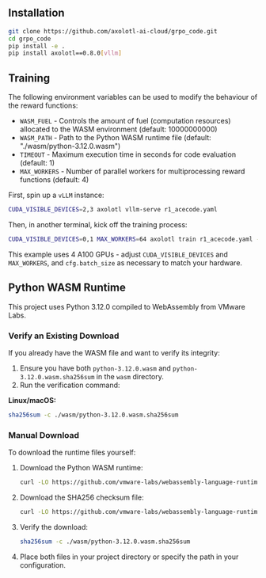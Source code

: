## Installation

```bash
git clone https://github.com/axolotl-ai-cloud/grpo_code.git
cd grpo_code
pip install -e .
pip install axolotl==0.8.0[vllm]
```

## Training

The following environment variables can be used to modify the behaviour of the reward functions:
- `WASM_FUEL` - Controls the amount of fuel (computation resources) allocated to the WASM environment (default: 10000000000)
- `WASM_PATH` - Path to the Python WASM runtime file (default: "./wasm/python-3.12.0.wasm")
- `TIMEOUT` - Maximum execution time in seconds for code evaluation (default: 1)
- `MAX_WORKERS` - Number of parallel workers for multiprocessing reward functions (default: 4)

First, spin up a `vLLM` instance:

```bash
CUDA_VISIBLE_DEVICES=2,3 axolotl vllm-serve r1_acecode.yaml
```

Then, in another terminal, kick off the training process:

```bash
CUDA_VISIBLE_DEVICES=0,1 MAX_WORKERS=64 axolotl train r1_acecode.yaml --num-processes 2
```

This example uses 4 A100 GPUs - adjust `CUDA_VISIBLE_DEVICES` and `MAX_WORKERS`, and `cfg.batch_size` as necessary to match your hardware.

## Python WASM Runtime

This project uses Python 3.12.0 compiled to WebAssembly from VMware Labs.

### Verify an Existing Download
If you already have the WASM file and want to verify its integrity:

1. Ensure you have both `python-3.12.0.wasm` and `python-3.12.0.wasm.sha256sum` in the `wasm` directory.
2. Run the verification command:

**Linux/macOS:**
```bash
sha256sum -c ./wasm/python-3.12.0.wasm.sha256sum
```

### Manual Download
To download the runtime files yourself:

1. Download the Python WASM runtime:
   ```bash
   curl -LO https://github.com/vmware-labs/webassembly-language-runtimes/releases/download/python%2F3.12.0%2B20231211-040d5a6/python-3.12.0.wasm -o ./wasm/python-3.12.0.wasm
   ```

2. Download the SHA256 checksum file:
   ```bash
   curl -LO https://github.com/vmware-labs/webassembly-language-runtimes/releases/download/python%2F3.12.0%2B20231211-040d5a6/python-3.12.0.wasm.sha256sum -o ./wasm/python-3.12.0.wasm.sha256sum
   ```

3. Verify the download:
   ```bash
   sha256sum -c ./wasm/python-3.12.0.wasm.sha256sum
   ```

4. Place both files in your project directory or specify the path in your configuration.